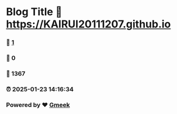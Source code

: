 # Blog Title :link: https://KAIRUI20111207.github.io 
### :page_facing_up: [1](https://KAIRUI20111207.github.io/tag.html) 
### :speech_balloon: 0 
### :hibiscus: 1367 
### :alarm_clock: 2025-01-23 14:16:34 
### Powered by :heart: [Gmeek](https://github.com/Meekdai/Gmeek)
